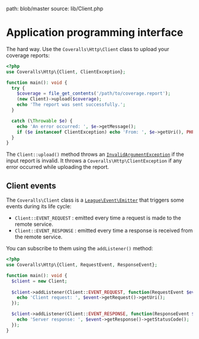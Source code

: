 path: blob/master
source: lib/Client.php

# Application programming interface
The hard way. Use the `Coveralls\Http\Client` class to upload your coverage reports:

```php
<?php
use Coveralls\Http\{Client, ClientException};

function main(): void {
  try {
    $coverage = file_get_contents('/path/to/coverage.report');
    (new Client)->upload($coverage);
    echo 'The report was sent successfully.';
  }

  catch (\Throwable $e) {
    echo 'An error occurred: ', $e->getMessage();
    if ($e instanceof ClientException) echo 'From: ', $e->getUri(), PHP_EOL;
  }
}
```

The `Client::upload()` method throws an [`InvalidArgumentException`](https://secure.php.net/manual/en/class.invalidargumentexception.php)
if the input report is invalid. It throws a `Coveralls\Http\ClientException` if any error occurred while uploading the report.

## Client events
The `Coveralls\Client` class is a [`League\Event\Emitter`](https://event.thephpleague.com/2.0/emitter/basic-usage) that triggers some events during its life cycle:

- `Client::EVENT_REQUEST` : emitted every time a request is made to the remote service.
- `Client::EVENT_RESPONSE` : emitted every time a response is received from the remote service.

You can subscribe to them using the `addListener()` method:

```php
<?php
use Coveralls\Http\{Client, RequestEvent, ResponseEvent};

function main(): void {
  $client = new Client;
  
  $client->addListener(Client::EVENT_REQUEST, function(RequestEvent $event) {
    echo 'Client request: ', $event->getRequest()->getUri();
  });

  $client->addListener(Client::EVENT_RESPONSE, function(ResponseEvent $event) {
    echo 'Server response: ', $event->getResponse()->getStatusCode();
  });
}
```
